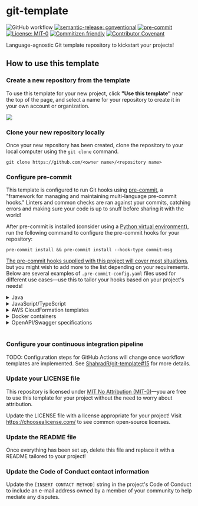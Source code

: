 # git-template

![GitHub workflow](https://img.shields.io/github/workflow/status/ShahradR/git-template/CI%20workflow?logo=github) [![semantic-release: conventional](https://img.shields.io/badge/semantic--release-conventional-e10079?logo=semantic-release)](https://www.conventionalcommits.org/en/v1.0.0/) [![pre-commit](https://img.shields.io/badge/pre--commit-enabled-brightgreen?logo=pre-commit&logoColor=white)](https://pre-commit.com/) [![License: MIT-0](https://img.shields.io/badge/license-MIT--0-yellowgreen)](https://spdx.org/licenses/MIT-0.html) [![Commitizen friendly](https://img.shields.io/badge/commitizen-friendly-brightgreen.svg)](http://commitizen.github.io/cz-cli/) [![Contributor Covenant](https://img.shields.io/badge/Contributor%20Covenant-2.1-4baaaa.svg)](CODE_OF_CONDUCT.md)

Language-agnostic Git template repository to kickstart your projects!

## How to use this template

### Create a new repository from the template

To use this template for your new project, click **"Use this template"** near the top of the page, and select a name for your repository to create it in your own account or organization.

![](./docs/images/github-create-repo-from-template.gif)

### Clone your new repository locally

Once your new repository has been created, clone the repository to your local computer using the `git clone` command.

```
git clone https://github.com/<owner name>/<repository name>
```

### Configure pre-commit

This template is configured to run Git hooks using [pre-commit](https://pre-commit.com/), a "framework for managing and maintaining multi-language pre-commit hooks." Linters and common checks are ran against your commits, catching errors and making sure your code is up to snuff before sharing it with the world!

After pre-commit is installed (consider using a [Python virtual environment](https://docs.python.org/3/library/venv.html)), run the following command to configure the pre-commit hooks for your repository:

```
pre-commit install && pre-commit install --hook-type commit-msg
```

[The pre-commit hooks supplied with this project will cover most situations](https://github.com/ShahradR/git-template/pull/1), but you might wish to add more to the list depending on your requirements. Below are several examples of `.pre-commit-config.yaml` files used for different use cases—use this to tailor your hooks based on your project's needs!

<details>
<summary>Java</summary>

This version of the configuration file adds Java support by:

- Augmenting Prettier with [JHipster's Prettier plugin for Java](https://github.com/jhipster/prettier-java)
- Running [Checkstyle](https://checkstyle.sourceforge.io/) using the pre-commit hook provided by [gherynos/pre-commit-java](https://github.com/gherynos/pre-commit-java)
  - Checkstyle can also run as a plugin for Ant, Maven, or Gradle. Depending on your use case, you might want to run this check in your build automation tool instead

#### Prettier

[![asciicast](https://asciinema.org/a/359757.svg)](https://asciinema.org/a/359757)

#### Checkstyle

[![asciicast](https://asciinema.org/a/359758.svg)](https://asciinema.org/a/359758)

```diff
---
default_stages: [commit]
exclude: vale/styles/*
repos:
  - repo: https://github.com/pre-commit/pre-commit-hooks
    rev: v3.3.0
    hooks:
      - id: check-yaml
      - id: end-of-file-fixer
      - id: trailing-whitespace
      - id: check-case-conflict
      - id: detect-private-key
      - id: mixed-line-ending
        args: [--fix=no]
      - id: check-added-large-files
        args: [--maxkb=10240]

  - repo: https://github.com/alessandrojcm/commitlint-pre-commit-hook
    rev: v4.0.0
    hooks:
      - id: commitlint
        stages: [commit-msg]
        additional_dependencies: ["@commitlint/config-conventional"]

  - repo: https://github.com/pre-commit/mirrors-prettier
    rev: v2.2.1
    hooks:
      - id: prettier
        name: Prettier
+       args:
+         - --plugin=prettier-plugin-java
+       additional_dependencies:
+         - prettier-plugin-java@0.8.2

  - repo: local
    hooks:
      - id: dockerfile-provides-entrypoint
        name: Vale
        language: docker_image
        entry: jdkato/vale:latest

+ - repo: https://github.com/gherynos/pre-commit-java
+   rev: v0.1.0
+   hooks:
+     - id: checkstyle
+       name: Checkstyle
```

</details>

<details>
<summary>JavaScript/TypeScript</summary>

This version of the file introduces [pre-commit/mirrors-eslint](https://github.com/pre-commit/mirrors-eslint) to run [ESLint](https://eslint.org/), a tool to "find and fix problems in your JavaScript code."

You'll need a valid ESLint configuration file to run this hook—see [Configuring ESLint](https://eslint.org/docs/user-guide/configuring) for details on how to set up your environment.

[![asciicast](https://asciinema.org/a/359740.svg)](https://asciinema.org/a/359740)

The pre-commit configuration has been adapted to lint both JavaScript and TypeScript code. The ESLint plugins required to run the hook must be listed under `additional_dependencies`—this particular example was taken from the [ShahradR/action-taskcat](https://github.com/ShahradR/action-taskcat) project, but you might need to customize the dependency list to fit your needs.

```diff
---
default_stages: [commit]
exclude: vale/styles/*
repos:
  - repo: https://github.com/pre-commit/pre-commit-hooks
    rev: v3.3.0
    hooks:
      - id: check-yaml
      - id: end-of-file-fixer
      - id: trailing-whitespace
      - id: check-case-conflict
      - id: detect-private-key
      - id: mixed-line-ending
        args: [--fix=no]
      - id: check-added-large-files
        args: [--maxkb=10240]

  - repo: https://github.com/alessandrojcm/commitlint-pre-commit-hook
    rev: v4.0.0
    hooks:
      - id: commitlint
        stages: [commit-msg]
        additional_dependencies: ["@commitlint/config-conventional"]

  - repo: https://github.com/pre-commit/mirrors-prettier
    rev: v2.2.1
    hooks:
      - id: prettier
        name: Prettier

  - repo: local
    hooks:
      - id: dockerfile-provides-entrypoint
        name: Vale
        language: docker_image
        entry: jdkato/vale:latest

+ - repo: https://github.com/pre-commit/mirrors-eslint
+   rev: v7.9.0
+   hooks:
+     - id: eslint
+       name: ESLint
+       files: \.[jt]sx?$ # *.js, *.jsx, *.ts and *.tsx
+       types: [file]
+       additional_dependencies:
+         - jest@26.4.2
+         - eslint@7.7.0
+         - typescript@4.0.2
+         - eslint-config-prettier@6.11.0
+         - eslint-config-standard@14.1.1
+         - eslint-plugin-import@2.22.0
+         - eslint-plugin-jest@23.20.0
+         - eslint-plugin-node@11.1.0
+         - eslint-plugin-promise@4.2.1
+         - eslint-plugin-standard@4.0.1
+         - "@typescript-eslint/eslint-plugin@3.10.1"
+         - "@typescript-eslint/parser@3.10.1"
```

</details>

<details>
<summary>AWS CloudFormation templates</summary>

This version of the file adds the following pre-commit checks:

- [CloudFormation Linter](https://github.com/aws-cloudformation/cfn-python-lint) to "validate CloudFormation yaml/json templates against the CloudFormation Resource Specification"
- [Stelligent cfn_nag](https://github.com/stelligent/cfn_nag) to "look for patterns in CloudFormation templates that may indicate insecure infrastructure"

#### CloudFormation Linter

[![asciicast](https://asciinema.org/a/308273.svg)](https://asciinema.org/a/308273)

#### Stelligent cfn_nag

[![asciicast](https://asciinema.org/a/308270.svg)](https://asciinema.org/a/308270)

This configuration expects the templates to reside under the `templates/` directory, at the root of the repository.

```diff
---
default_stages: [commit]
exclude: vale/styles/*
repos:
  - repo: https://github.com/pre-commit/pre-commit-hooks
    rev: v3.3.0
    hooks:
      - id: check-yaml
      - id: end-of-file-fixer
      - id: trailing-whitespace
      - id: check-case-conflict
      - id: detect-private-key
      - id: mixed-line-ending
        args: [--fix=no]
      - id: check-added-large-files
        args: [--maxkb=10240]

  - repo: https://github.com/alessandrojcm/commitlint-pre-commit-hook
    rev: v4.0.0
    hooks:
      - id: commitlint
        stages: [commit-msg]
        additional_dependencies: ["@commitlint/config-conventional"]

  - repo: https://github.com/pre-commit/mirrors-prettier
    rev: v2.2.1
    hooks:
      - id: prettier
        name: Prettier

  - repo: local
    hooks:
      - id: dockerfile-provides-entrypoint
        name: Vale
        language: docker_image
        entry: jdkato/vale:latest

+ - repo: https://github.com/aws-cloudformation/cfn-python-lint
+   rev: v0.35.1
+   hooks:
+     - id: cfn-python-lint
+       files: templates/.*\.(json|yml|yaml)$
+
+ - repo: local
+   hooks:
+     - id: dockerfile-provides-entrypoint
+       name: cfn_nag
+       language: docker_image
+       entry: stelligent/cfn_nag:latest
+       files: templates/.*\.(json|yml|yaml)$
+       args: ["--fail-on-warnings"]
```

</details>

<details>
<summary>Docker containers</summary>

This version of the file adds the [Haskell Dockerfile Linter](https://github.com/hadolint/hadolint) "a smarter Dockerfile linter that helps you build best practice Docker images" as a pre-commit hook.

[![asciicast](https://asciinema.org/a/335409.svg)](https://asciinema.org/a/335409)

```diff
---
default_stages: [commit]
exclude: vale/styles/*
repos:
  - repo: https://github.com/pre-commit/pre-commit-hooks
    rev: v3.3.0
    hooks:
      - id: check-yaml
      - id: end-of-file-fixer
      - id: trailing-whitespace
      - id: check-case-conflict
      - id: detect-private-key
      - id: mixed-line-ending
        args: [--fix=no]
      - id: check-added-large-files
        args: [--maxkb=10240]

  - repo: https://github.com/alessandrojcm/commitlint-pre-commit-hook
    rev: v4.0.0
    hooks:
      - id: commitlint
        stages: [commit-msg]
        additional_dependencies: ["@commitlint/config-conventional"]

  - repo: https://github.com/pre-commit/mirrors-prettier
    rev: v2.2.1
    hooks:
      - id: prettier
        name: Prettier

  - repo: local
    hooks:
      - id: dockerfile-provides-entrypoint
        name: Vale
        language: docker_image
        entry: jdkato/vale:latest

+ - repo: local
+   hooks:
+     - id: dockerfile-provides-entrypoint
+       name: hadolint
+       language: docker_image
+       entry: --entrypoint hadolint hadolint/hadolint:latest-debian
+       files: Dockerfile
```

</details>

<details>
<summary>OpenAPI/Swagger specifications</summary>

This version of the file adds [speccy](https://github.com/wework/speccy) as a pre-commit hook, to "enforce quality rules on your OpenAPI 3.0.x specifications."

[![asciicast](https://asciinema.org/a/308584.svg)](https://asciinema.org/a/308584)

This configuration expects the OpenAPI specification file to reside under the `specs/` directory, at the root of the repository.

```diff
---
default_stages: [commit]
exclude: vale/styles/*
repos:
  - repo: https://github.com/pre-commit/pre-commit-hooks
    rev: v3.3.0
    hooks:
      - id: check-yaml
      - id: end-of-file-fixer
      - id: trailing-whitespace
      - id: check-case-conflict
      - id: detect-private-key
      - id: mixed-line-ending
        args: [--fix=no]
      - id: check-added-large-files
        args: [--maxkb=10240]

  - repo: https://github.com/alessandrojcm/commitlint-pre-commit-hook
    rev: v4.0.0
    hooks:
      - id: commitlint
        stages: [commit-msg]
        additional_dependencies: ["@commitlint/config-conventional"]

  - repo: https://github.com/pre-commit/mirrors-prettier
    rev: v2.2.1
    hooks:
      - id: prettier
        name: Prettier

  - repo: local
    hooks:
      - id: dockerfile-provides-entrypoint
        name: Vale
        language: docker_image
        entry: jdkato/vale:latest

+  - repo: local
+    hooks:
+      - id: dockerfile-provides-entrypoint
+        name: Speccy
+        language: docker_image
+        entry: wework/speccy:latest lint
+        files: 'specs/.*\.(yml|json|yaml)$'
```

</details>
</br>

### Configure your continuous integration pipeline

TODO: Configuration steps for GitHub Actions will change once workflow templates are implemented. See [ShahradR/git-template#15](https://github.com/ShahradR/git-template/issues/15) for more details.

### Update your LICENSE file

This repository is licensed under [MIT No Attribution (MIT-0)](https://spdx.org/licenses/MIT-0.html)—you are free to use this template for your project without the need to worry about attribution.

Update the LICENSE file with a license appropriate for your project! Visit https://choosealicense.com/ to see common open-source licenses.

### Update the README file

Once everything has been set up, delete this file and replace it with a README tailored to your project!

### Update the Code of Conduct contact information

Update the `[INSERT CONTACT METHOD]` string in the project's Code of Conduct to include an e-mail address owned by a member of your community to help mediate any disputes.

